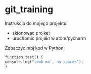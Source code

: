 # git_training

Instrukcja do mojego projektu:

- sklonowac projket
- uruchomic projekt w atom/pycharm

Zobaczyc moj kod w Python:
```Python
function test() { 
console.log("look ma’, no spaces");
}
```
